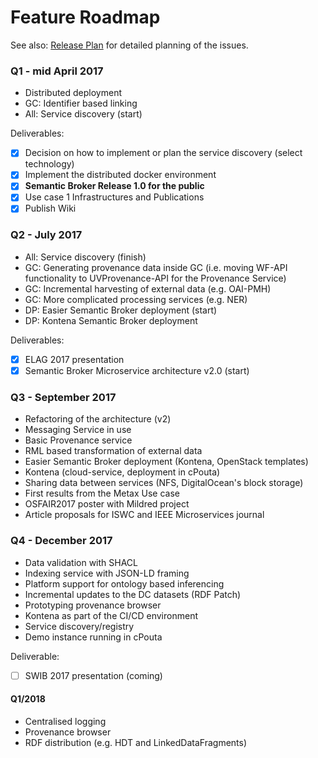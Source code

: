 # Feature Roadmap

See also: [Release Plan](Release-Plan.md) for detailed planning of the issues.
### Q1 - mid April 2017
- Distributed deployment
- GC: Identifier based linking
- All: Service discovery (start)

Deliverables:
- [X] Decision on how to implement or plan the service discovery (select technology)
- [X] Implement the distributed docker environment
- [X] **Semantic Broker Release 1.0 for the public**
- [X] Use case 1 Infrastructures and Publications
- [X] Publish Wiki

### Q2 - July 2017
- All: Service discovery (finish)
- GC: Generating provenance data inside GC (i.e. moving WF-API functionality to UVProvenance-API for the Provenance Service)
- GC: Incremental harvesting of external data (e.g. OAI-PMH)
- GC: More complicated processing services (e.g. NER)
- DP: Easier Semantic Broker deployment (start)
- DP: Kontena Semantic Broker deployment

Deliverables:
- [X] ELAG 2017 presentation
- [X] Semantic Broker Microservice architecture v2.0 (start)

### Q3 - September 2017
- Refactoring of the architecture (v2)
- Messaging Service in use
- Basic Provenance service
- RML based transformation of external data
- Easier Semantic Broker deployment (Kontena, OpenStack templates)
- Kontena (cloud-service, deployment in cPouta)
- Sharing data between services (NFS, DigitalOcean's block storage)
- First results from the Metax Use case  
- OSFAIR2017 poster with Mildred project
- Article proposals for ISWC and IEEE Microservices journal

### Q4 - December 2017
- Data validation with SHACL
- Indexing service with JSON-LD framing
- Platform support for ontology based inferencing
- Incremental updates to the DC datasets (RDF Patch)
- Prototyping provenance browser
- Kontena as part of the CI/CD environment
- Service discovery/registry
- Demo instance running in cPouta

Deliverable:
- [ ] SWIB 2017 presentation (coming)

#### Q1/2018
- Centralised logging
- Provenance browser
- RDF distribution (e.g. HDT and LinkedDataFragments)

